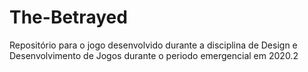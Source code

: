 # The-Betrayed
Repositório para o jogo desenvolvido durante a disciplina de Design e Desenvolvimento de Jogos durante o periodo emergencial em 2020.2
